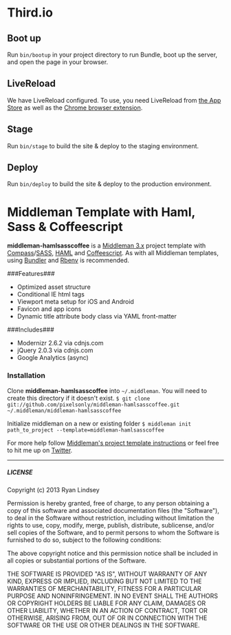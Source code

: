 # Third.io

## Boot up

Run `bin/bootup` in your project directory to run Bundle, boot up the server, and open the page in your browser.


## LiveReload

We have LiveReload configured.  To use, you need LiveReload from [the App Store](https://www.google.com/url?sa=t&rct=j&q=&esrc=s&source=web&cd=2&ved=0CDIQFjAB&url=https%3A%2F%2Fitunes.apple.com%2Fus%2Fapp%2Flivereload%2Fid482898991%3Fmt%3D12&ei=Am3pUsKgBYaQ2gXeu4DIDQ&usg=AFQjCNE_E57fBZzo9g-Q8Jjy2SBMBQ5n1g&bvm=bv.60157871,d.b2I) as well as the [Chrome browser extension](https://chrome.google.com/webstore/detail/livereload/jnihajbhpnppcggbcgedagnkighmdlei?hl=en).

## Stage

Run `bin/stage` to build the site & deploy to the staging environment.

## Deploy

Run `bin/deploy` to build the site & deploy to the production environment.

# Middleman Template with Haml, Sass & Coffeescript

**middleman-hamlsasscoffee** is a [Middleman 3.x](http://middlemanapp.com/) project template with [Compass](http://compass-style.org)/[SASS](http://sass-lang.com/), [HAML](http://haml-lang.com/) and [Coffeescript](http://coffeescript.org). As with all Middleman templates, using [Bundler](http://gembundler.com/) and [Rbenv](https://github.com/sstephenson/rbenv/) is recommended.

###Features###
* Optimized asset structure
* Conditional IE html tags
* Viewport meta setup for iOS and Android
* Favicon and app icons
* Dynamic title attribute body class via YAML front-matter

###Includes###
* Modernizr 2.6.2 via cdnjs.com
* jQuery 2.0.3 via cdnjs.com
* Google Analytics (async)

### Installation ###
 
Clone **middleman-hamlsasscoffee** into `~/.middleman`. You will need to create this directory if it doesn't exist.
```$ git clone git://github.com/pixelsonly/middleman-hamlsasscoffee.git ~/.middleman/middleman-hamlsasscoffee```

Initialize middleman on a new or existing folder `$ middleman init path_to_project --template=middleman-hamlsasscoffee`


For more help follow [Middleman's project template instructions](http://middlemanapp.com/getting-started/welcome/) or feel free to hit me up on [Twitter](http://twitter.com/pixelsonly).

---

##### LICENSE #####

Copyright (c) 2013 Ryan Lindsey

Permission is hereby granted, free of charge, to any person obtaining
a copy of this software and associated documentation files (the
"Software"), to deal in the Software without restriction, including
without limitation the rights to use, copy, modify, merge, publish,
distribute, sublicense, and/or sell copies of the Software, and to
permit persons to whom the Software is furnished to do so, subject to
the following conditions:

The above copyright notice and this permission notice shall be
included in all copies or substantial portions of the Software.

THE SOFTWARE IS PROVIDED "AS IS", WITHOUT WARRANTY OF ANY KIND,
EXPRESS OR IMPLIED, INCLUDING BUT NOT LIMITED TO THE WARRANTIES OF
MERCHANTABILITY, FITNESS FOR A PARTICULAR PURPOSE AND
NONINFRINGEMENT. IN NO EVENT SHALL THE AUTHORS OR COPYRIGHT HOLDERS BE
LIABLE FOR ANY CLAIM, DAMAGES OR OTHER LIABILITY, WHETHER IN AN ACTION
OF CONTRACT, TORT OR OTHERWISE, ARISING FROM, OUT OF OR IN CONNECTION
WITH THE SOFTWARE OR THE USE OR OTHER DEALINGS IN THE SOFTWARE.
